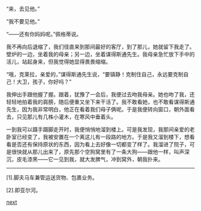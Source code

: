 
“来，去见他。”

“我不要见他。”

“——还有你妈妈呢。”佩格蒂说。

我不再向后退缩了，我们径直来到那间最好的客厅，到了那儿，她就留下我走了。壁炉的一边，坐着我的母亲；另一边，坐着谋得斯通先生。我母亲急忙放下手中的活儿，站起身来，但我觉得她显得畏畏缩缩。

“哦，克莱拉，亲爱的，”谋得斯通先生说，“要镇静！克制住自己，永远要克制自己！大卫，孩子，你好吗？”

我伸出手跟他握了握。跟着，犹豫了一会后，我便过去吻我母亲。她也吻了我，还轻轻地拍着我的肩膀，随后便重又坐下来干活了。我不敢看她，也不敢看谋得斯通先生，因为我非常明白，他正在看着我们母子俩呢。于是我便转向窗口，朝外面看去，只见那儿有几株小灌木，在寒风中垂着头。

一到我可以蹑手蹑脚走开时，我便悄悄地溜到楼上。可是我发现，我那间亲爱的老卧室已经变了，我被安置在一个离这儿有一段路的地方。于是我又溜到楼下，想看看是否还有保持原状的东西，因为看上去好像一切都变了样了。我溜进了院子，可是很快就从那儿出来了，原先那个空狗窝里有了一条大狗——跟他一样，叫声深沉，皮毛漆黑——它一见到我，就大发脾气，冲到窝外，朝我扑来。

* * *

[1].脚夫马车兼管运送货物、包裹业务。

[2].即亚尔河。

[next](page51)